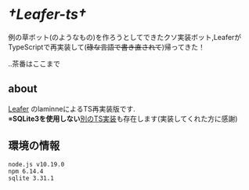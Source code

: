 # ***†Leafer-ts†***

例の草ボット(のようなもの)を作ろうとしてできたクソ実装ボット,LeaferがTypeScriptで再実装して(~~碌な言語で書き直されて~~)帰ってきた！  

..茶番はここまで  
## about

[Leafer](https://github.com/kosen20s/leafer) のlaminneによるTS再実装版です.  
※**SQLite3を使用しない**[別のTS実装](https://github.com/tuxsnct/leafer-node)も存在します(実装してくれた方に感謝)

## 環境の情報  

```
node.js v10.19.0
npm 6.14.4
sqlite 3.31.1
```
